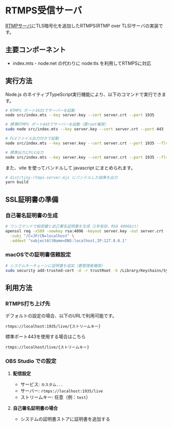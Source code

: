 # RTMPS受信サーバ

[RTMPサーバ](../01-tiny-rtmp-server/)にTLS暗号化を追加したRTMPS(RTMP over TLS)サーバの実装です。

## 主要コンポーネント

- index.mts - node:net の代わりに node:tls を利用してRTMPSに対応

## 実行方法

Node.js のネイティブTypeScript実行機能により、以下のコマンドで実行できます。

```bash
# RTMPS ポート1935でサーバーを起動
node src/index.mts --key server.key --cert server.crt --port 1935

# 標準RTMPS ポート443でサーバーを起動（要root権限）
sudo node src/index.mts --key server.key --cert server.crt --port 443

# FLVファイル出力付きで起動
node src/index.mts --key server.key --cert server.crt --port 1935 --flv output.flv

# 標準出力にFLV出力
node src/index.mts --key server.key --cert server.crt --port 1935 --flv -
```

また、vite を使ってバンドルして javascript にまとめられます。

```bash
# dist/tiny-rtmps-server.mjs にバンドルした結果を出力
yarn build
```

## SSL証明書の準備

### 自己署名証明書の生成

```bash
# ワンコマンドで秘密鍵と自己署名証明書を生成（1年有効、RSA 4096bit）
openssl req -x509 -newkey rsa:4096 -keyout server.key -out server.crt -days 365 -nodes \
  -subj "/C=JP/CN=localhost" \
  -addext "subjectAltName=DNS:localhost,IP:127.0.0.1"
```

### macOSでの証明書信頼設定

```bash
# システムキーチェーンに証明書を追加（要管理者権限）
sudo security add-trusted-cert -d -r trustRoot -k /Library/Keychains/System.keychain server.crt
```

## 利用方法

### RTMPS打ち上げ先

デフォルトの設定の場合、以下のURLで利用可能です。

```
rtmps://localhost:1935/live/{ストリームキー}
```

標準ポート443を使用する場合はこちら
```
rtmps://localhost/live/{ストリームキー}
```

### OBS Studio での設定

1. **配信設定**
   - サービス: `カスタム...`
   - サーバー: `rtmps://localhost:1935/live`
   - ストリームキー: 任意（例：`test`）

2. **自己署名証明書の場合**
   - システムの証明書ストアに証明書を追加する

